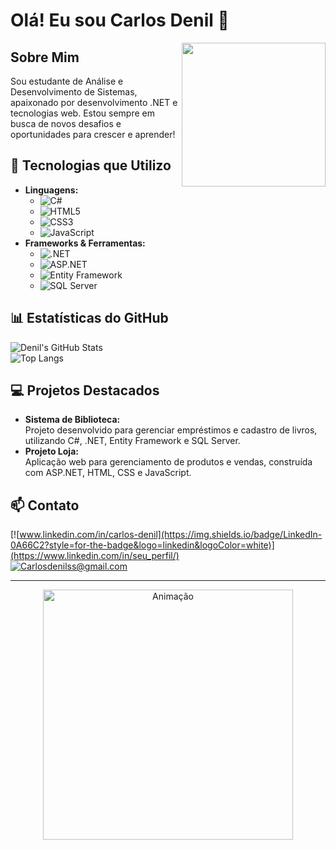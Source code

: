 # Olá! Eu sou Carlos Denil 👋

<img align="right" src="https://media.giphy.com/media/hvRJCLFzcasrR4ia7z/giphy.gif" width="230">

## Sobre Mim

Sou estudante de Análise e Desenvolvimento de Sistemas, apaixonado por desenvolvimento .NET e tecnologias web. Estou sempre em busca de novos desafios e oportunidades para crescer e aprender!

## 🚀 Tecnologias que Utilizo

- **Linguagens:**
  - ![C#](https://img.shields.io/badge/C%23-239120?style=for-the-badge&logo=c-sharp&logoColor=white)
  - ![HTML5](https://img.shields.io/badge/HTML5-E34F26?style=for-the-badge&logo=html5&logoColor=white)
  - ![CSS3](https://img.shields.io/badge/CSS3-1572B6?style=for-the-badge&logo=css3&logoColor=white)
  - ![JavaScript](https://img.shields.io/badge/JavaScript-F7DF1E?style=for-the-badge&logo=javascript&logoColor=black)
- **Frameworks & Ferramentas:**
  - ![.NET](https://img.shields.io/badge/.NET-512BD4?style=for-the-badge&logo=dotnet&logoColor=white)
  - ![ASP.NET](https://img.shields.io/badge/ASP.NET-512BD4?style=for-the-badge&logo=dotnet&logoColor=white)
  - ![Entity Framework](https://img.shields.io/badge/Entity%20Framework-FF6C37?style=for-the-badge)
  - ![SQL Server](https://img.shields.io/badge/SQL%20Server-CC2927?style=for-the-badge&logo=microsoft-sql-server&logoColor=white)

## 📊 Estatísticas do GitHub

![Denil's GitHub Stats](https://github-readme-stats.vercel.app/api?username=Cdenilss&show_icons=true&theme=radical)  
![Top Langs](https://github-readme-stats.vercel.app/api/top-langs/?username=Cdenilss&layout=compact&theme=radical)

## 💻 Projetos Destacados

- **Sistema de Biblioteca:**  
  Projeto desenvolvido para gerenciar empréstimos e cadastro de livros, utilizando C#, .NET, Entity Framework e SQL Server.
- **Projeto Loja:**  
  Aplicação web para gerenciamento de produtos e vendas, construída com ASP.NET, HTML, CSS e JavaScript.

## 📫 Contato

[![www.linkedin.com/in/carlos-denil](https://img.shields.io/badge/LinkedIn-0A66C2?style=for-the-badge&logo=linkedin&logoColor=white)](https://www.linkedin.com/in/seu_perfil/)  
[![Carlosdenilss@gmail.com](https://img.shields.io/badge/Email-D14836?style=for-the-badge&logo=gmail&logoColor=white)](mailto:seu_email@gmail.com)

---

<div align="center">
  <img src="https://media.giphy.com/media/l0HUpt2s9Pclgt9Vm/giphy.gif" width="400" alt="Animação">
</div>

